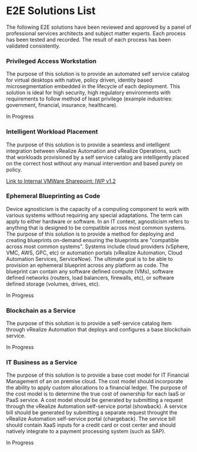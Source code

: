# E2E Solutions List
The following E2E solutions have been reviewed and approved by a panel of professional services architects and subject matter experts. Each process has been tested and recorded. The result of each process has been validated consistently. 

### Privileged Access Workstation
The purpose of this solution is to provide an automated self service catalog for virtual desktops with native, policy driven, identity based microsegmentation embedded in the lifecycle of each deployment. This solution is ideal for high security, high regulatory environments with requirements to follow method of least privilege (example industries: government, financial, insurance, healthcare). 

In Progress

### Intelligent Workload Placement
The purpose of this solution is to provide a seamless and intelligent integration between vRealize Automation and vRealize Operations, such that workloads provisioned by a self service catalog are intelligently placed on the correct host without any manual intervention and based purely on policy. 

[Link to Internal VMWare Sharepoint: IWP v1.2](https://onevmw-my.sharepoint.com/:b:/g/personal/boconnor_vmware_com/Ef-Rxk3EgPZOv13we351i1sBW2LkAoh62WjncC3yGeTvVA?e=w6LL14)

### Ephemeral Blueprinting as Code
Device agnosticism is the capacity of a computing component to work with various systems without requiring any special adaptations. The term can apply to either hardware or software. In an IT context, agnosticism refers to anything that is designed to be compatible across most common systems. The purpose of this solution is to provide a method for deploying and creating blueprints on-demand ensuring the blueprints are "compatible across most common systems". Systems include cloud providers (vSphere, VMC, AWS, GPC, etc) or automation portals (vRealize Automation, Cloud Automation Services, ServiceNow). The ultimate goal is to be able to provision an ephemeral blueprint across any platform as code. The blueprint can contain any software defined compute (VMs), software defined networks (routers, load balancers, firewalls, etc), or software defined storage (volumes, drives, etc). 

In Progress

### Blockchain as a Service
The purpose of this solution is to provide a self-service catalog item through vRealize Automation that deploys and configures a base blockchain service. 

In Progress

### IT Business as a Service
The purpose of this solution is to provide a base cost model for IT Financial Management of an on premise cloud. The cost model should incorporate the ability to apply custom allocations to a financial ledger. The purpose of the cost model is to determine the true cost of ownership for each IaaS or PaaS service. A cost model should be generated by submitting a request through the vRealize Automation self-service portal (showback). A service bill should be generated by submitting a separate request throught the vRealize Automation self-service portal (chargeback). The service bill should contain XaaS inputs for a credit card or cost center and should natively integrate to a payment processing system (such as SAP). 

In Progress
